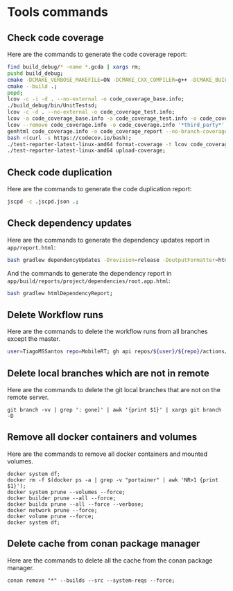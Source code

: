 # Tools commands

## Check code coverage
Here are the commands to generate the code coverage report:
```bash
find build_debug/* -name *.gcda | xargs rm;
pushd build_debug;
cmake -DCMAKE_VERBOSE_MAKEFILE=ON -DCMAKE_CXX_COMPILER=g++ -DCMAKE_BUILD_TYPE=debug ../app/;
cmake --build .;
popd;
lcov -c -i -d . --no-external -o code_coverage_base.info;
./build_debug/bin/UnitTestsd;
lcov -c -d . --no-external -o code_coverage_test.info;
lcov -a code_coverage_base.info -a code_coverage_test.info -o code_coverage.info;
lcov --remove code_coverage.info -o code_coverage.info '*third_party*' '*build*';
genhtml code_coverage.info -o code_coverage_report --no-branch-coverage -t MobileRT_code_coverage;
bash <(curl -s https://codecov.io/bash);
./test-reporter-latest-linux-amd64 format-coverage -t lcov code_coverage.info;
./test-reporter-latest-linux-amd64 upload-coverage;
```

## Check code duplication
Here are the commands to generate the code duplication report:
```bash
jscpd -c .jscpd.json .;
```

## Check dependency updates
Here are the commands to generate the dependency updates report in `app/report.html`:
```bash
bash gradlew dependencyUpdates -Drevision=release -DoutputFormatter=html -DoutputDir=.;
```
And the commands to generate the dependency report in `app/build/reports/project/dependencies/root.app.html`:
```bash
bash gradlew htmlDependencyReport;
```

## Delete Workflow runs
Here are the commands to delete the workflow runs from all branches except the master.
```bash
user=TiagoMSSantos repo=MobileRT; gh api repos/${user}/${repo}/actions/runs --paginate -q '.workflow_runs[] | select(.head_branch != "master") | "\(.id)"' | xargs -n1 -I % gh api repos/${user}/${repo}/actions/runs/% -X DELETE;
```

## Delete local branches which are not in remote
Here are the commands to delete the git local branches that are not on the remote server.
```
git branch -vv | grep ': gone]' | awk '{print $1}' | xargs git branch -D
```

## Remove all docker containers and volumes
Here are the commands to remove all docker containers and mounted volumes.
```
docker system df;
docker rm -f $(docker ps -a | grep -v "portainer" | awk 'NR>1 {print $1}');
docker system prune --volumes --force;
docker builder prune --all --force;
docker buildx prune --all --force --verbose;
docker network prune --force;
docker volume prune --force;
docker system df;
```

## Delete cache from conan package manager
Here are the commands to delete all the cache from the conan package manager.
```
conan remove "*" --builds --src --system-reqs --force;
```
